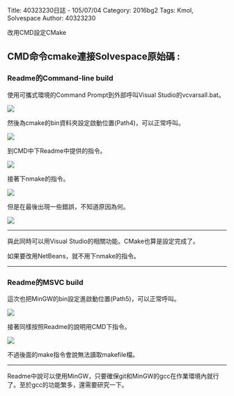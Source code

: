Title: 40323230日誌 - 105/07/04
Category: 2016bg2
Tags: Kmol, Solvespace
Author: 40323230


改用CMD設定CMake

<!-- PELICAN_END_SUMMARY -->

<h2>CMD命令cmake連接Solvespace原始碼 :</h2>

<h3>Readme的Command-line build</h3>

使用可攜式環境的Command Prompt到外部呼叫Visual Studio的vcvarsall.bat。

<img src="http://i.imgur.com/F6tBRr1.jpg" >

然後為cmake的bin資料夾設定啟動位置(Path4)，可以正常呼叫。

<img src="http://i.imgur.com/2h18M7K.jpg" >

到CMD中下Readme中提供的指令。

<img src="http://i.imgur.com/zpzsMMZ.jpg" >

接著下nmake的指令。

<img src="http://i.imgur.com/SMlMAQc.jpg" >

但是在最後出現一些錯誤，不知道原因為何。

<img src="http://i.imgur.com/CZ2wMoU.jpg" >

<hr>

與此同時可以用Visual Studio的相關功能。CMake也算是設定完成了。

如果要改用NetBeans，就不用下nmake的指令。

<hr>

<h3>Readme的MSVC build</h3>

這次也把MinGW的bin設定進啟動位置(Path5)，可以正常呼叫。

<img src="http://i.imgur.com/8D6cRvV.jpg" >

接著同樣按照Readme的說明用CMD下指令。

<img src="http://i.imgur.com/iXmV4cR.jpg" >

不過後面的make指令會說無法讀取makefile檔。

<hr>

Readme中說可以使用MinGW，只要確保git和MinGW的gcc在作業環境內就行了。至於gcc的功能繁多，還需要研究一下。